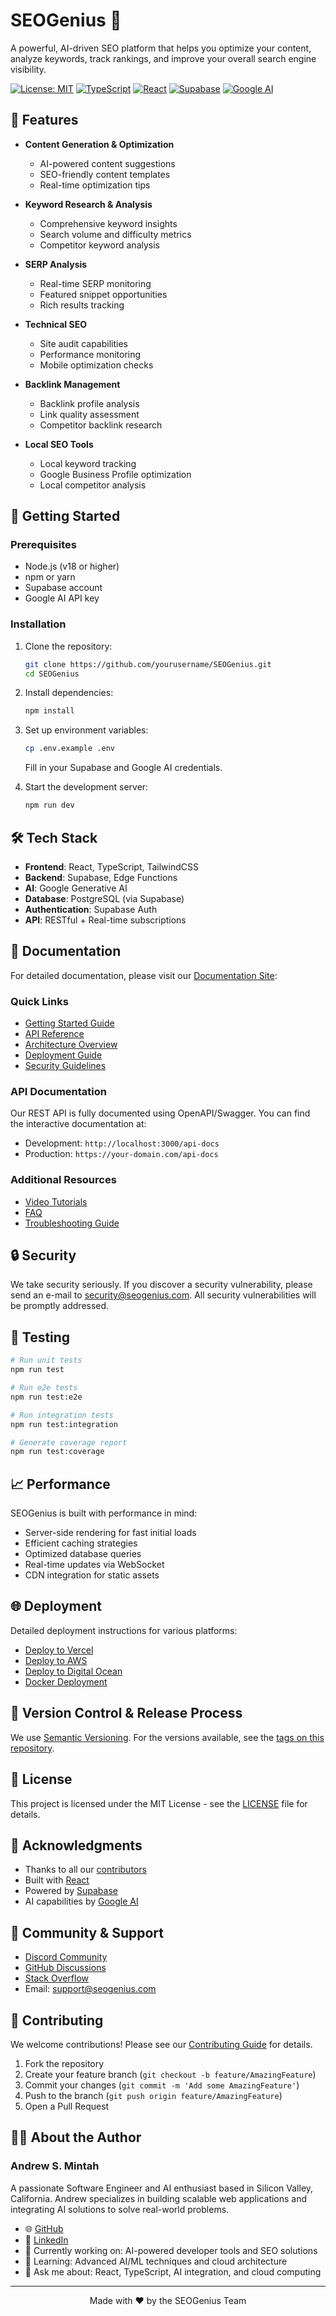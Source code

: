 # SEOGenius 🚀

A powerful, AI-driven SEO platform that helps you optimize your content, analyze keywords, track rankings, and improve your overall search engine visibility.

[![License: MIT](https://img.shields.io/badge/License-MIT-yellow.svg)](https://opensource.org/licenses/MIT)
[![TypeScript](https://img.shields.io/badge/TypeScript-007ACC?logo=typescript&logoColor=white)](https://www.typescriptlang.org/)
[![React](https://img.shields.io/badge/React-20232A?logo=react&logoColor=61DAFB)](https://reactjs.org/)
[![Supabase](https://img.shields.io/badge/Supabase-3ECF8E?logo=supabase&logoColor=white)](https://supabase.com/)
[![Google AI](https://img.shields.io/badge/Google_AI-4285F4?logo=google&logoColor=white)](https://ai.google.dev/)

## 🌟 Features

- **Content Generation & Optimization**
  - AI-powered content suggestions
  - SEO-friendly content templates
  - Real-time optimization tips

- **Keyword Research & Analysis**
  - Comprehensive keyword insights
  - Search volume and difficulty metrics
  - Competitor keyword analysis

- **SERP Analysis**
  - Real-time SERP monitoring
  - Featured snippet opportunities
  - Rich results tracking

- **Technical SEO**
  - Site audit capabilities
  - Performance monitoring
  - Mobile optimization checks

- **Backlink Management**
  - Backlink profile analysis
  - Link quality assessment
  - Competitor backlink research

- **Local SEO Tools**
  - Local keyword tracking
  - Google Business Profile optimization
  - Local competitor analysis

## 🚀 Getting Started

### Prerequisites

- Node.js (v18 or higher)
- npm or yarn
- Supabase account
- Google AI API key

### Installation

1. Clone the repository:
   ```bash
   git clone https://github.com/yourusername/SEOGenius.git
   cd SEOGenius
   ```

2. Install dependencies:
   ```bash
   npm install
   ```

3. Set up environment variables:
   ```bash
   cp .env.example .env
   ```
   Fill in your Supabase and Google AI credentials.

4. Start the development server:
   ```bash
   npm run dev
   ```

## 🛠️ Tech Stack

- **Frontend**: React, TypeScript, TailwindCSS
- **Backend**: Supabase, Edge Functions
- **AI**: Google Generative AI
- **Database**: PostgreSQL (via Supabase)
- **Authentication**: Supabase Auth
- **API**: RESTful + Real-time subscriptions

## 📖 Documentation

For detailed documentation, please visit our [Documentation Site](./docs):

### Quick Links
- [Getting Started Guide](./docs/getting-started.md)
- [API Reference](./docs/api-reference.md)
- [Architecture Overview](./docs/architecture.md)
- [Deployment Guide](./docs/deployment.md)
- [Security Guidelines](./docs/security.md)

### API Documentation
Our REST API is fully documented using OpenAPI/Swagger. You can find the interactive documentation at:
- Development: `http://localhost:3000/api-docs`
- Production: `https://your-domain.com/api-docs`

### Additional Resources
- [Video Tutorials](./docs/tutorials)
- [FAQ](./docs/faq.md)
- [Troubleshooting Guide](./docs/troubleshooting.md)

## 🔒 Security

We take security seriously. If you discover a security vulnerability, please send an e-mail to security@seogenius.com. All security vulnerabilities will be promptly addressed.

## 🧪 Testing

```bash
# Run unit tests
npm run test

# Run e2e tests
npm run test:e2e

# Run integration tests
npm run test:integration

# Generate coverage report
npm run test:coverage
```

## 📈 Performance

SEOGenius is built with performance in mind:
- Server-side rendering for fast initial loads
- Efficient caching strategies
- Optimized database queries
- Real-time updates via WebSocket
- CDN integration for static assets

## 🌐 Deployment

Detailed deployment instructions for various platforms:
- [Deploy to Vercel](./docs/deployment/vercel.md)
- [Deploy to AWS](./docs/deployment/aws.md)
- [Deploy to Digital Ocean](./docs/deployment/digitalocean.md)
- [Docker Deployment](./docs/deployment/docker.md)

## 🔄 Version Control & Release Process

We use [Semantic Versioning](https://semver.org/). For the versions available, see the [tags on this repository](https://github.com/yourusername/SEOGenius/tags).

## 📜 License

This project is licensed under the MIT License - see the [LICENSE](LICENSE) file for details.

## 🙏 Acknowledgments

- Thanks to all our [contributors](https://github.com/yourusername/SEOGenius/graphs/contributors)
- Built with [React](https://reactjs.org/)
- Powered by [Supabase](https://supabase.com/)
- AI capabilities by [Google AI](https://ai.google.dev/)

## 💬 Community & Support

- [Discord Community](https://discord.gg/seogenius)
- [GitHub Discussions](https://github.com/yourusername/SEOGenius/discussions)
- [Stack Overflow](https://stackoverflow.com/questions/tagged/seogenius)
- Email: support@seogenius.com

## 🤝 Contributing

We welcome contributions! Please see our [Contributing Guide](CONTRIBUTING.md) for details.

1. Fork the repository
2. Create your feature branch (`git checkout -b feature/AmazingFeature`)
3. Commit your changes (`git commit -m 'Add some AmazingFeature'`)
4. Push to the branch (`git push origin feature/AmazingFeature`)
5. Open a Pull Request

## 👨‍💻 About the Author

### Andrew S. Mintah

A passionate Software Engineer and AI enthusiast based in Silicon Valley, California. Andrew specializes in building scalable web applications and integrating AI solutions to solve real-world problems.

- 🌐 [GitHub](https://github.com/mintahandrews)
- 💼 [LinkedIn](https://www.linkedin.com/in/mintah-andrews/)
- 🚀 Currently working on: AI-powered developer tools and SEO solutions
- 🌱 Learning: Advanced AI/ML techniques and cloud architecture
- 💬 Ask me about: React, TypeScript, AI integration, and cloud computing

---

<p align="center">Made with ❤️ by the SEOGenius Team</p>
